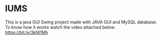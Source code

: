 # IUMS
This is a java GUI Swing project made with JAVA GUI and MySQL database. To know how it works watch the video attached below. </br>
https://bit.ly/3kNl1Mh
